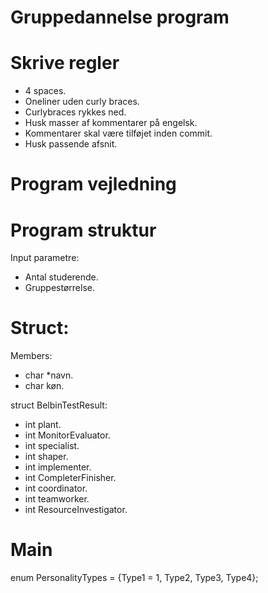 # Gruppedannelse program
# Skrive regler
- 4 spaces.
- Oneliner uden curly braces.
- Curlybraces rykkes ned.
- Husk masser af kommentarer på engelsk.
- Kommentarer skal være tilføjet inden commit.
- Husk passende afsnit.

# Program vejledning

# Program struktur
Input parametre:
- Antal studerende.
- Gruppestørrelse.

# Struct:
Members:
- char *navn.
- char køn.

struct BelbinTestResult:
- int plant.
- int MonitorEvaluator.
- int specialist.
- int shaper.
- int implementer.
- int CompleterFinisher.
- int coordinator.
- int teamworker.
- int ResourceInvestigator.

# Main
enum PersonalityTypes = {Type1 = 1, Type2, Type3, Type4};
